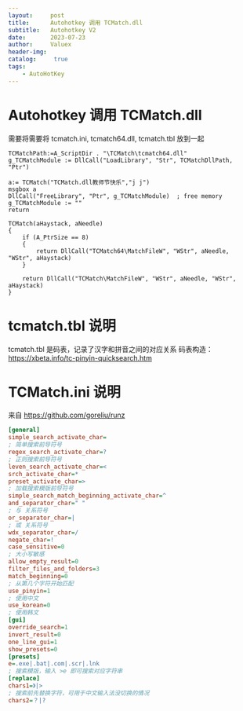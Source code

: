 ```yaml
---
layout:     post
title:      Autohotkey 调用 TCMatch.dll
subtitle:   Autohotkey V2
date:       2023-07-23
author:     Valuex
header-img: 
catalog: 	 true
tags:
    - AutoHotKey
---
```

# Autohotkey 调用 TCMatch.dll 
需要将需要将 tcmatch.ini, tcmatch64.dll, tcmatch.tbl  放到一起
```autohotkey
TCMatchPath:=A_ScriptDir . "\TCMatch\tcmatch64.dll"
g_TCMatchModule := DllCall("LoadLibrary", "Str", TCMatchDllPath, "Ptr")

a:= TCMatch("TCMatch.dll教师节快乐","j j")
msgbox a 
DllCall("FreeLibrary", "Ptr", g_TCMatchModule)  ; free memory
g_TCMatchModule := ""
return

TCMatch(aHaystack, aNeedle)
{
    if (A_PtrSize == 8)
    {
        return DllCall("TCMatch64\MatchFileW", "WStr", aNeedle, "WStr", aHaystack)
    }

    return DllCall("TCMatch\MatchFileW", "WStr", aNeedle, "WStr", aHaystack)
}
```
# tcmatch.tbl 说明
tcmatch.tbl 是码表，记录了汉字和拼音之间的对应关系
码表构造：
https://xbeta.info/tc-pinyin-quicksearch.htm
# TCMatch.ini 说明
来自 https://github.com/goreliu/runz
```ini
[general]
simple_search_activate_char=
; 简单搜索前导符号
regex_search_activate_char=?
; 正则搜索前导符号
leven_search_activate_char=<
srch_activate_char=*
preset_activate_char=>
; 加载搜索模版前导符号
simple_search_match_beginning_activate_char=^
and_separator_char=" "
; 与 关系符号
or_separator_char=|
; 或 关系符号
wdx_separator_char=/
negate_char=!
case_sensitive=0
; 大小写敏感
allow_empty_result=0
filter_files_and_folders=3
match_beginning=0
; 从第几个字符开始匹配
use_pinyin=1
; 使用中文
use_korean=0
; 使用韩文
[gui]
override_search=1
invert_result=0
one_line_gui=1
show_presets=0
[presets]
e=.exe|.bat|.com|.scr|.lnk
; 搜索模版，输入 >e 即可搜索对应字符串
[replace]
chars1=》|>
; 搜索前先替换字符，可用于中文输入法没切换的情况
chars2=？|?
```
